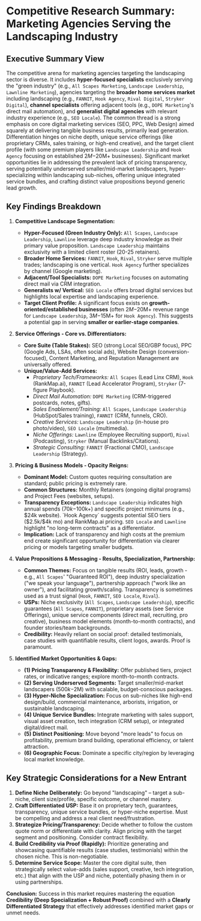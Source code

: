 # Competitive Research Summary: Marketing Agencies Serving the Landscaping Industry

## Executive Summary View

The competitive arena for marketing agencies targeting the landscaping sector is diverse. It includes **hyper-focused specialists** exclusively serving the "green industry" (e.g., `All Scapes Marketing`, `Landscape Leadership`, `Lawnline Marketing`), agencies targeting the **broader home services market** including landscaping (e.g., `FANNIT`, `Hook Agency`, `Rival Digital`, `Stryker Digital`), **channel specialists** offering adjacent tools (e.g., `DOPE Marketing`'s direct mail automation), and **generalist digital agencies** with relevant industry experience (e.g., `SEO Locale`). The common thread is a strong emphasis on core digital marketing services (SEO, PPC, Web Design) aimed squarely at delivering tangible business results, primarily lead generation. Differentiation hinges on niche depth, unique service offerings (like proprietary CRMs, sales training, or high-end creative), and the target client profile (with some premium players like `Landscape Leadership` and `Hook Agency` focusing on established $2M-$20M+ businesses). Significant market opportunities lie in addressing the prevalent lack of pricing transparency, serving potentially underserved smaller/mid-market landscapers, hyper-specializing within landscaping sub-niches, offering unique integrated service bundles, and crafting distinct value propositions beyond generic lead growth.

## Key Findings Breakdown

1.  **Competitive Landscape Segmentation:**
    *   **Hyper-Focused (Green Industry Only):** `All Scapes`, `Landscape Leadership`, `Lawnline` leverage deep industry knowledge as their primary value proposition. `Landscape Leadership` maintains exclusivity with a limited client roster (20-25 retainers).
    *   **Broader Home Services:** `FANNIT`, `Hook`, `Rival`, `Stryker` serve multiple trades; landscaping is one vertical. `Hook Agency` further specializes by channel (Google marketing).
    *   **Adjacent/Tool Specialists:** `DOPE Marketing` focuses on automating direct mail via CRM integration.
    *   **Generalists w/ Vertical:** `SEO Locale` offers broad digital services but highlights local expertise and landscaping experience.
    *   **Target Client Profile:** A significant focus exists on **growth-oriented/established businesses** (often $2M-$20M+ revenue range for `Landscape Leadership`, $3M-$15M+ for `Hook Agency`). This suggests a potential gap in serving **smaller or earlier-stage companies**.

2.  **Service Offerings - Core vs. Differentiators:**
    *   **Core Suite (Table Stakes):** SEO (strong Local SEO/GBP focus), PPC (Google Ads, LSAs, often social ads), Website Design (conversion-focused), Content Marketing, and Reputation Management are universally offered.
    *   **Unique/Value-Add Services:**
        *   *Proprietary Tech/Frameworks:* `All Scapes` (Lead Linx CRM), `Hook` (RankMap.ai), `FANNIT` (Lead Accelerator Program), `Stryker` (7-figure Playbook).
        *   *Direct Mail Automation:* `DOPE Marketing` (CRM-triggered postcards, notes, gifts).
        *   *Sales Enablement/Training:* `All Scapes`, `Landscape Leadership` (HubSpot/Sales training), `FANNIT` (CRM, funnels, CRO).
        *   *Creative Services:* `Landscape Leadership` (in-house pro photo/video), `SEO Locale` (multimedia).
        *   *Niche Offerings:* `Lawnline` (Employee Recruiting support), `Rival` (Podcasting), `Stryker` (Manual Backlinks/Citations).
        *   *Strategic Consulting:* `FANNIT` (Fractional CMO), `Landscape Leadership` (Strategy).

3.  **Pricing & Business Models - Opacity Reigns:**
    *   **Dominant Model:** Custom quotes requiring consultation are standard; public pricing is extremely rare.
    *   **Common Structures:** Monthly Retainers (ongoing digital programs) and Project Fees (websites, setups).
    *   **Transparency Exceptions:** `Landscape Leadership` indicates high annual spends ($70k-$100k+) and specific project minimums (e.g., $24k website). `Hook Agency` suggests potential SEO tiers ($2.5k/$4k mo) and RankMap.ai pricing. `SEO Locale` and `Lawnline` highlight "no long-term contracts" as a differentiator.
    *   **Implication:** Lack of transparency and high costs at the premium end create significant opportunity for differentiation via clearer pricing or models targeting smaller budgets.

4.  **Value Propositions & Messaging - Results, Specialization, Partnership:**
    *   **Common Themes:** Focus on tangible results (ROI, leads, growth - e.g., `All Scapes`' "Guaranteed ROI"), deep industry specialization ("we speak your language"), partnership approach ("work like an owner"), and facilitating growth/scaling. Transparency is sometimes used as a trust signal (`Hook`, `FANNIT`, `SEO Locale`, `Rival`).
    *   **USPs:** Niche exclusivity (`All Scapes`, `Landscape Leadership`), specific guarantees (`All Scapes`, `FANNIT`), proprietary assets (see Service Offerings), unique service components (direct mail, recruiting, pro creative), business model elements (month-to-month contracts), and founder stories/team backgrounds.
    *   **Credibility:** Heavily reliant on social proof: detailed testimonials, case studies with quantifiable results, client logos, awards. Proof is paramount.

5.  **Identified Market Opportunities & Gaps:**
    *   **(1) Pricing Transparency & Flexibility:** Offer published tiers, project rates, or indicative ranges; explore month-to-month contracts.
    *   **(2) Serving Underserved Segments:** Target smaller/mid-market landscapers ($500k-$2M) with scalable, budget-conscious packages.
    *   **(3) Hyper-Niche Specialization:** Focus on sub-niches like high-end design/build, commercial maintenance, arborists, irrigation, or sustainable landscaping.
    *   **(4) Unique Service Bundles:** Integrate marketing with sales support, visual asset creation, tech integration (CRM setup), or integrated digital/direct mail.
    *   **(5) Distinct Positioning:** Move beyond "more leads" to focus on profitability, premium brand building, operational efficiency, or talent attraction.
    *   **(6) Geographic Focus:** Dominate a specific city/region by leveraging local market knowledge.

## Key Strategic Considerations for a New Entrant

1.  **Define Niche Deliberately:** Go beyond "landscaping" – target a sub-niche, client size/profile, specific outcome, or channel mastery.
2.  **Craft Differentiated USP:** Base it on proprietary tech, guarantees, transparency, unique service bundles, or hyper-niche expertise. Must be compelling and address a real client need/frustration.
3.  **Strategize Pricing/Transparency:** Decide whether to follow the custom quote norm or differentiate with clarity. Align pricing with the target segment and positioning. Consider contract flexibility.
4.  **Build Credibility via Proof (Rapidly):** Prioritize generating and showcasing quantifiable results (case studies, testimonials) within the chosen niche. This is non-negotiable.
5.  **Determine Service Scope:** Master the core digital suite, then strategically select value-adds (sales support, creative, tech integration, etc.) that align with the USP and niche, potentially phasing them in or using partnerships.

**Conclusion:** Success in this market requires mastering the equation **Credibility (Deep Specialization + Robust Proof)** combined with a **Clearly Differentiated Strategy** that effectively addresses identified market gaps or unmet needs.
